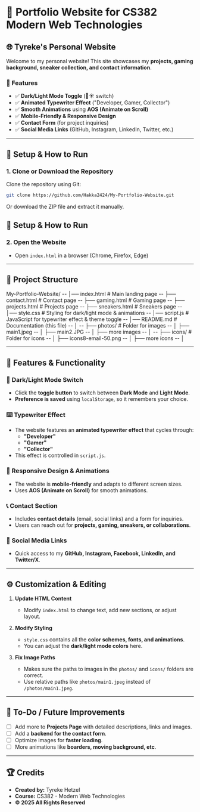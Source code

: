 # 🎨 Portfolio Website for CS382 Modern Web Technologies  

## 🌐 Tyreke's Personal Website  

Welcome to my personal website! This site showcases my **projects, gaming background, sneaker collection, and contact information**.  

### **🌟 Features**
- ✅ **Dark/Light Mode Toggle** (🌙☀️ switch)
- ✅ **Animated Typewriter Effect** ("Developer, Gamer, Collector")
- ✅ **Smooth Animations** using **AOS (Animate on Scroll)**
- ✅ **Mobile-Friendly & Responsive Design**
- ✅ **Contact Form** (for project inquiries)
- ✅ **Social Media Links** (GitHub, Instagram, LinkedIn, Twitter, etc.)

---

## 🔧 **Setup & How to Run**  

### **1. Clone or Download the Repository**  
Clone the repository using Git:  
```bash
git clone https://github.com/Hakka2424/My-Portfolio-Website.git
```
Or download the ZIP file and extract it manually.

## 🔧 **Setup & How to Run**  

### **2. Open the Website**  
- Open `index.html` in a browser (Chrome, Firefox, Edge)

---

## 📂 **Project Structure** 
My-Portfolio-Website/
--  │── index.html          # Main landing page
--  ├── contact.html        # Contact page
--  ├── gaming.html         # Gaming page
--  ├── projects.html       # Projects page
--  ├── sneakers.html       # Sneakers page
--  │── style.css           # Styling for dark/light mode & animations
--  │── script.js           # JavaScript for typewriter effect & theme toggle
--  │── README.md           # Documentation (this file)
--  │
--  ├── photos/             # Folder for images
--  │   ├── main1.jpeg
--  │   ├── main2.JPG
--  │   ├── more images
--  │
--  ├── icons/              # Folder for icons
--  │   ├── icons8-email-50.png
--  │   ├── more icons
--  │

---

## 🚀 **Features & Functionality**  

### 🌙 **Dark/Light Mode Switch**  
- Click the **toggle button** to switch between **Dark Mode** and **Light Mode**.  
- **Preference is saved** using `localStorage`, so it remembers your choice.  

### ⌨️ **Typewriter Effect**  
- The website features an **animated typewriter effect** that cycles through:  
  - **"Developer"**  
  - **"Gamer"**  
  - **"Collector"**  
- This effect is controlled in `script.js`.  

### 🎨 **Responsive Design & Animations**  
- The website is **mobile-friendly** and adapts to different screen sizes.  
- Uses **AOS (Animate on Scroll)** for smooth animations.

### 📞 **Contact Section**  
- Includes **contact details** (email, social links) and a form for inquiries.  
- Users can reach out for **projects, gaming, sneakers, or collaborations**.

### 🔗 **Social Media Links**  
- Quick access to my **GitHub, Instagram, Facebook, LinkedIn, and Twitter/X**.  

---

## ⚙️ **Customization & Editing**  

1. **Update HTML Content**  
   - Modify `index.html` to change text, add new sections, or adjust layout.  

2. **Modify Styling**  
   - `style.css` contains all the **color schemes, fonts, and animations**.  
   - You can adjust the **dark/light mode colors** here.  

3. **Fix Image Paths**  
   - Makes sure the paths to images in the `photos/` and `icons/` folders are correct.  
   - Use relative paths like `photos/main1.jpeg` instead of `/photos/main1.jpeg`.  

---

## 🎯 **To-Do / Future Improvements**  
- [ ] Add more to **Projects Page** with detailed descriptions, links and images.  
- [ ] Add a **backend for the contact form**.  
- [ ] Optimize images for **faster loading**.
- [ ] More animations like **boarders, moving background, etc**.

---

## 🏆 **Credits**  
- **Created by:** Tyreke Hetzel  
- **Course:** CS382 - Modern Web Technologies  
- **© 2025 All Rights Reserved**
